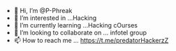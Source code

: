 - 👋 Hi, I’m @P-Phreak
- 👀 I’m interested in ...Hacking 
- 🌱 I’m currently learning ...Hacking cOurses
- 💞️ I’m looking to collaborate on ... infotel group
- 📫 How to reach me ... https://t.me/predatorHackerzZ

<!---
P-Phreak/P-Phreak is a ✨ special ✨ repository because its `README.md` (this file) appears on your GitHub profile.
You can click the Preview link to take a look at your changes.
--->
